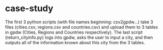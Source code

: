 # case-study
The first 3 python scripts (with file names beginning: csv2gpdw...) take 3 files (cities.csv, regions.csv and countries.csv) and upload them to 3 tables in gpdw (Cities, Regions and Countries respectively). The last script (return_cityinfo.py) logs into gpdw, asks the user to input a city, and then outputs all of the information known about this city from the 3 tables.
